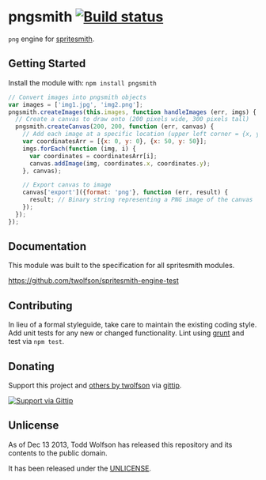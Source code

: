 # pngsmith [![Build status](https://travis-ci.org/twolfson/pngsmith.png?branch=master)](https://travis-ci.org/twolfson/pngsmith)

`png` engine for [spritesmith][].

[spritesmith]: https://github.com/Ensighten/spritesmith

## Getting Started
Install the module with: `npm install pngsmith`

```javascript
// Convert images into pngsmith objects
var images = ['img1.jpg', 'img2.png'];
pngsmith.createImages(this.images, function handleImages (err, imgs) {
  // Create a canvas to draw onto (200 pixels wide, 300 pixels tall)
  pngsmith.createCanvas(200, 200, function (err, canvas) {
    // Add each image at a specific location (upper left corner = {x, y})
    var coordinatesArr = [{x: 0, y: 0}, {x: 50, y: 50}];
    imgs.forEach(function (img, i) {
      var coordinates = coordinatesArr[i];
      canvas.addImage(img, coordinates.x, coordinates.y);
    }, canvas);

    // Export canvas to image
    canvas['export']({format: 'png'}, function (err, result) {
      result; // Binary string representing a PNG image of the canvas
    });
  });
});
```

## Documentation
This module was built to the specification for all spritesmith modules.

https://github.com/twolfson/spritesmith-engine-test

## Contributing
In lieu of a formal styleguide, take care to maintain the existing coding style. Add unit tests for any new or changed functionality. Lint using [grunt](https://github.com/gruntjs/grunt) and test via `npm test`.

## Donating
Support this project and [others by twolfson][gittip] via [gittip][].

[![Support via Gittip][gittip-badge]][gittip]

[gittip-badge]: https://rawgithub.com/twolfson/gittip-badge/master/dist/gittip.png
[gittip]: https://www.gittip.com/twolfson/

## Unlicense
As of Dec 13 2013, Todd Wolfson has released this repository and its contents to the public domain.

It has been released under the [UNLICENSE][].

[UNLICENSE]: UNLICENSE
